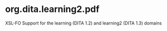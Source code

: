 org.dita.learning2.pdf
======================

XSL-FO Support for the learning (DITA 1.2) and learning2 (DITA 1.3) domains
